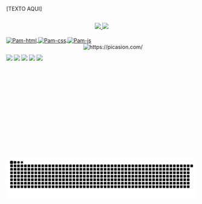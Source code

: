 [TEXTO AQUI]
##

<div align="center">
  <a href="https://github.com/pamlotusia">
  <img height="180em" src="https://github-readme-stats.vercel.app/api?username=pamlotusia&show_icons=true&theme=tokyonight&include_all_commits=true&count_private=true"/>
  <img height="180em" src="https://github-readme-stats.vercel.app/api/top-langs/?username=pamlotusia&layout=compact&langs_count=7&theme=tokyonight"/>
</div>
<div style="display: inline_block"><br>
<img src="https://cdn.jsdelivr.net/gh/devicons/devicon/icons/html5/html5-original.svg" align="center" alt="Pam-html" height="50" width="60"  />
<img src="https://cdn.jsdelivr.net/gh/devicons/devicon/icons/css3/css3-original.svg" align="center" alt="Pam-css" height="50" width="60" />
<img src="https://cdn.jsdelivr.net/gh/devicons/devicon/icons/javascript/javascript-original.svg"  align="center" alt="Pam-js" height="50" width="60"  />
<a href="https://picasion.com/"><img src="https://i.picasion.com/pic91/459bbea550fbf98c2c13e9f310726c31.gif" width="300" height="300" border="0"  align="right" alt="https://picasion.com/" /></a>
</div>

##


 <a href="https://www.linkedin.com/in/pamleajlima" target="_blank"><img src="https://img.shields.io/badge/-LinkedIn-%230077B5?style=for-the-badge&logo=linkedin&logoColor=white" target="_blank"></a> 
 <a href="https://discord.gg/pDbY76q8Qf" target="_blank"><img src="https://img.shields.io/badge/Discord-7289DA?style=for-the-badge&logo=discord&logoColor=white" target="_blank"></a> 
 <a href = "mailto:pamela.jesus.lima@gmail.com" target="_blank"><img src="https://img.shields.io/badge/Gmail-D14836?style=for-the-badge&logo=gmail&logoColor=white" target="_blank"></a>
 <a href="https://instagram.com/pam.lotusia" target="_blank"><img  src="https://img.shields.io/badge/-Instagram-%23E4405F?style=for-the-badge&logo=instagram&logoColor=white" target="_blank"></a>
 <a href="https://wa.me/11984097584" target="_blank"><img src="https://img.shields.io/badge/WhatsApp-25D366?style=for-the-badge&logo=whatsapp&logoColor=white" target="_blank"></a> 
   ![Snake animation](https://github.com/pamlotusia/pamlotusia/blob/output/github-contribution-grid-snake.svg)
</div>



